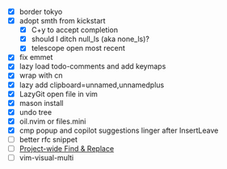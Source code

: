 - [x] border tokyo
- [x] adopt smth from kickstart
  - [x] C+y to accept completion
  - [x] should I ditch null_ls (aka none_ls)?
  - [x] telescope open most recent
- [x] fix emmet
- [x] lazy load todo-comments and add keymaps
- [x] wrap with cn
- [x] lazy add clipboard=unnamed,unnamedplus
- [x] LazyGit open file in vim
- [x] mason install
- [x] undo tree
- [x] oil.nvim or files.mini
- [x] cmp popup and copilot suggestions linger after InsertLeave
- [ ] better rfc snippet
- [ ] [Project-wide Find & Replace](https://www.reddit.com/r/neovim/comments/1aox1us/comment/kq2f6t8/?utm_source=share&utm_medium=web2x&context=3)
- [ ] vim-visual-multi
